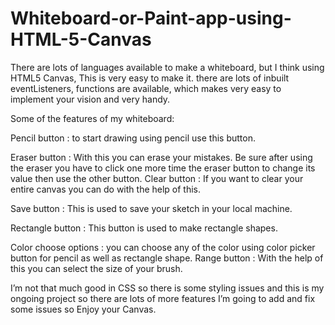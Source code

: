 # Whiteboard-or-Paint-app-using-HTML-5-Canvas

There are lots of languages available to make a whiteboard, but I think using HTML5 Canvas, 
This is very easy to make it. there are lots of inbuilt eventListeners, functions are available, 
which makes very easy to implement your vision and very handy. 



Some of the features of my whiteboard:

Pencil button : to start drawing using pencil use this button.

Eraser button : With this you can erase your mistakes. Be sure after using the eraser you have to click one more time the eraser button to change its value then use the other button.
Clear button : If you want to clear your entire canvas you can do with the help of this.

Save button : This is used  to save your sketch in your local machine.

Rectangle button : This button is used to make rectangle shapes.

Color choose options : you can choose any of the color using color picker button for pencil as well as rectangle shape.
Range button : With the help of this you can select the size of your brush.


I’m not that much good in CSS so there is some styling issues and this is my ongoing project so there are lots of more features I’m going to add and fix some issues so 
Enjoy your Canvas.


